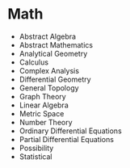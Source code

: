 # Math
- Abstract Algebra  
- Abstract Mathematics  
- Analytical Geometry  
- Calculus  
- Complex Analysis  
- Differential Geometry  
- General Topology  
- Graph Theory  
- Linear Algebra  
- Metric Space  
- Number Theory  
- Ordinary Differential Equations  
- Partial Differential Equations  
- Possibility  
- Statistical  